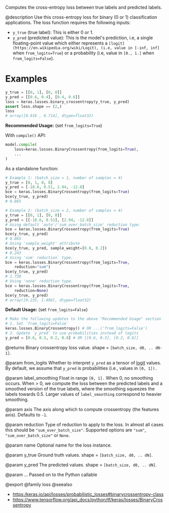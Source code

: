 Computes the cross-entropy loss between true labels and predicted labels.

@description
Use this cross-entropy loss for binary (0 or 1) classification applications.
The loss function requires the following inputs:

- `y_true` (true label): This is either 0 or 1.
- `y_pred` (predicted value): This is the model's prediction, i.e, a single
    floating-point value which either represents a
    `[logit](https://en.wikipedia.org/wiki/Logit), (i.e, value in [-inf, inf]`
    when `from_logits=True`) or a probability (i.e, value in `[0., 1.]` when
    `from_logits=False`).

# Examples
```python
y_true = [[0, 1], [0, 0]]
y_pred = [[0.6, 0.4], [0.4, 0.6]]
loss = keras.losses.binary_crossentropy(y_true, y_pred)
assert loss.shape == (2,)
loss
# array([0.916 , 0.714], dtype=float32)
```
**Recommended Usage:** (set `from_logits=True`)

With `compile()` API:

```python
model.compile(
    loss=keras.losses.BinaryCrossentropy(from_logits=True),
    ...
)
```

As a standalone function:

```python
# Example 1: (batch_size = 1, number of samples = 4)
y_true = [0, 1, 0, 0]
y_pred = [-18.6, 0.51, 2.94, -12.8]
bce = keras.losses.BinaryCrossentropy(from_logits=True)
bce(y_true, y_pred)
# 0.865
```

```python
# Example 2: (batch_size = 2, number of samples = 4)
y_true = [[0, 1], [0, 0]]
y_pred = [[-18.6, 0.51], [2.94, -12.8]]
# Using default 'auto'/'sum_over_batch_size' reduction type.
bce = keras.losses.BinaryCrossentropy(from_logits=True)
bce(y_true, y_pred)
# 0.865
# Using 'sample_weight' attribute
bce(y_true, y_pred, sample_weight=[0.8, 0.2])
# 0.243
# Using 'sum' reduction` type.
bce = keras.losses.BinaryCrossentropy(from_logits=True,
    reduction="sum")
bce(y_true, y_pred)
# 1.730
# Using 'none' reduction type.
bce = keras.losses.BinaryCrossentropy(from_logits=True,
    reduction=None)
bce(y_true, y_pred)
# array([0.235, 1.496], dtype=float32)
```

**Default Usage:** (set `from_logits=False`)

```python
# Make the following updates to the above "Recommended Usage" section
# 1. Set `from_logits=False`
keras.losses.BinaryCrossentropy() # OR ...('from_logits=False')
# 2. Update `y_pred` to use probabilities instead of logits
y_pred = [0.6, 0.3, 0.2, 0.8] # OR [[0.6, 0.3], [0.2, 0.8]]
```

@returns
Binary crossentropy loss value. shape = `[batch_size, d0, .. dN-1]`.

@param from_logits
Whether to interpret `y_pred` as a tensor of
[logit](https://en.wikipedia.org/wiki/Logit) values. By default, we
assume that `y_pred` is probabilities (i.e., values in `[0, 1]).`

@param label_smoothing
Float in range `[0, 1].` When 0, no smoothing occurs.
When > 0, we compute the loss between the predicted labels
and a smoothed version of the true labels, where the smoothing
squeezes the labels towards 0.5. Larger values of
`label_smoothing` correspond to heavier smoothing.

@param axis
The axis along which to compute crossentropy (the features axis).
Defaults to `-1`.

@param reduction
Type of reduction to apply to the loss. In almost all cases
this should be `"sum_over_batch_size"`.
Supported options are `"sum"`, `"sum_over_batch_size"` or `None`.

@param name
Optional name for the loss instance.

@param y_true
Ground truth values. shape = `[batch_size, d0, .. dN]`.

@param y_pred
The predicted values. shape = `[batch_size, d0, .. dN]`.

@param ...
Passed on to the Python callable

@export
@family loss
@seealso
+ <https:/keras.io/api/losses/probabilistic_losses#binarycrossentropy-class>
+ <https://www.tensorflow.org/api_docs/python/tf/keras/losses/BinaryCrossentropy>
